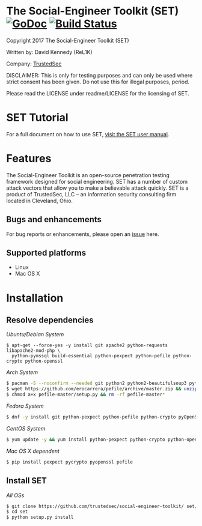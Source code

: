 # The Social-Engineer Toolkit (SET) [![GoDoc](http://img.shields.io/badge/go-documentation-blue.svg?style=flat-square)](https://godoc.org/gopkg.in/fatih/set.v0) [![Build Status](http://img.shields.io/travis/fatih/set.svg?style=flat-square)](https://travis-ci.org/fatih/set)

Copyright 2017 The Social-Engineer Toolkit (SET)

Written by: David Kennedy (ReL1K)

Company: [TrustedSec](https://www.trustedsec.com)

DISCLAIMER: This is only for testing purposes and can only be used where strict consent has been given. Do not use this for illegal purposes, period.

Please read the LICENSE under readme/LICENSE for the licensing of SET. 


# SET Tutorial

For a full document on how to use SET, [visit the SET user manual](https://github.com/trustedsec/social-engineer-toolkit/raw/master/readme/User_Manual.pdf).


# Features

The Social-Engineer Toolkit is an open-source penetration testing framework designed for social engineering. SET has a number of custom attack vectors that allow you to make a believable attack quickly. SET is a product of TrustedSec, LLC – an information security consulting firm located in Cleveland, Ohio.


## Bugs and enhancements

For bug reports or enhancements, please open an [issue](https://github.com/trustedsec/social-engineer-toolkit/issues) here.


## Supported platforms

* Linux
* Mac OS X 

# Installation
## Resolve dependencies
*Ubuntu/Debian System*

```
$ apt-get --force-yes -y install git apache2 python-requests libapache2-mod-php \
  python-pymssql build-essential python-pexpect python-pefile python-crypto python-openssl
```

*Arch System*

```bash
$ pacman -S --noconfirm --needed git python2 python2-beautifulsoup3 python2-pexpect python2-crypto
$ wget https://github.com/erocarrera/pefile/archive/master.zip && unzip master.zip
$ chmod a+x pefile-master/setup.py && rm -rf pefile-master*
```

*Fedora System*

```bash
$ dnf -y install git python-pexpect python-pefile python-crypto pyOpenSSL
```

*CentOS System*

```bash
$ yum update -y && yum install python-pexpect python-crypto python-openssl python-pefile
```

*Mac OS X dependent*

```bash
$ pip install pexpect pycrypto pyopenssl pefile
```

## Install SET

*All OSs*

```bash
$ git clone https://github.com/trustedsec/social-engineer-toolkit/ set/
$ cd set
$ python setup.py install
```
